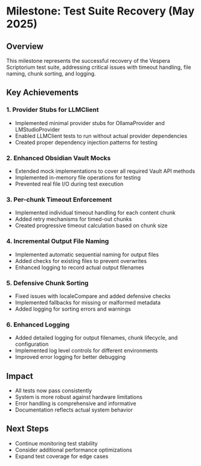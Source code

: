 # Milestone: Test Suite Recovery (May 2025)

## Overview
This milestone represents the successful recovery of the Vespera Scriptorium test suite, addressing critical issues with timeout handling, file naming, chunk sorting, and logging.

## Key Achievements

### 1. Provider Stubs for LLMClient
- Implemented minimal provider stubs for OllamaProvider and LMStudioProvider
- Enabled LLMClient tests to run without actual provider dependencies
- Created proper dependency injection patterns for testing

### 2. Enhanced Obsidian Vault Mocks
- Extended mock implementations to cover all required Vault API methods
- Implemented in-memory file operations for testing
- Prevented real file I/O during test execution

### 3. Per-chunk Timeout Enforcement
- Implemented individual timeout handling for each content chunk
- Added retry mechanisms for timed-out chunks
- Created progressive timeout calculation based on chunk size

### 4. Incremental Output File Naming
- Implemented automatic sequential naming for output files
- Added checks for existing files to prevent overwrites
- Enhanced logging to record actual output filenames

### 5. Defensive Chunk Sorting
- Fixed issues with localeCompare and added defensive checks
- Implemented fallbacks for missing or malformed metadata
- Added logging for sorting errors and warnings

### 6. Enhanced Logging
- Added detailed logging for output filenames, chunk lifecycle, and configuration
- Implemented log level controls for different environments
- Improved error logging for better debugging

## Impact
- All tests now pass consistently
- System is more robust against hardware limitations
- Error handling is comprehensive and informative
- Documentation reflects actual system behavior

## Next Steps
- Continue monitoring test stability
- Consider additional performance optimizations
- Expand test coverage for edge cases